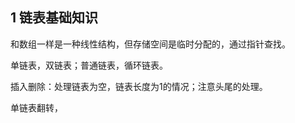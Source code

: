 ## 1 链表基础知识

和数组一样是一种线性结构，但存储空间是临时分配的，通过指针查找。

单链表，双链表；普通链表，循环链表。

插入删除：处理链表为空，链表长度为1的情况；注意头尾的处理。

单链表翻转，
